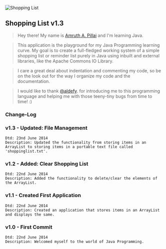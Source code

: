 ![Shopping List](http://i.imgur.com/Fx06L0N.jpg)

## Shopping List v1.3

> Hey there! My name is [Amruth A. Pillai](https://facebook.com/AmruthPillai) and I'm learning Java.

> This application is the playground for my Java Programming learning curve. My goal is to create a full-fledged working system of a simple shopping list or reminder list purely in Java using inbuilt and external libraries, like the Apache Commons IO Library.

> I care a great deal about indentation and commenting my code, so be on the look out for the way I organize my code and the documentation.

> I would like to thank [@aldefy](https://github.com/aldefy). for introducing me to this programming language and helping me with those teeny-tiny bugs from time to time! :)

### Change-Log

### v1.3 - Updated: File Management

	Dtd: 23nd June 2014
	Description: Updated the functionality from storing items in an ArrayList to storing items in a portable text file called 'shoppinglist.txt'.

### v1.2 - Added: Clear Shopping List

	Dtd: 22nd June 2014
	Description: Added the functionality to delete/clear the elements of the ArrayList.

### v1.1 - Created First Application

	Dtd: 22nd June 2014
	Description: Created an application that stores items in an ArrayList and displays the same.

### v1.0 - First Commit

	Dtd: 22nd June 2014
	Description: Welcomed myself to the world of Java Programming.
